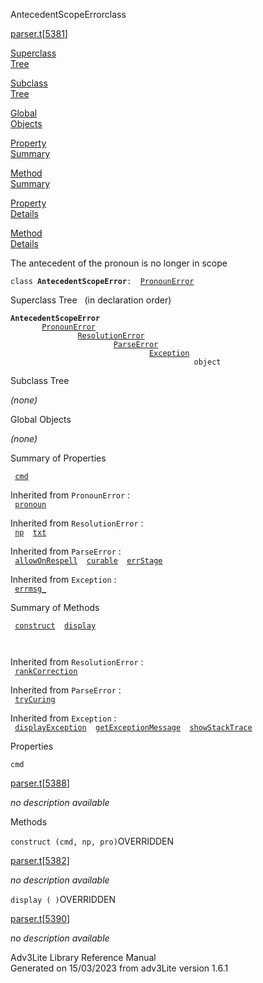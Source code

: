 <span class="title">AntecedentScopeError</span><span class="type">class</span>

[parser.t](../file/parser.t.html)\[[5381](../source/parser.t.html#5381)\]

[Superclass  
Tree](#_SuperClassTree_)

[Subclass  
Tree](#_SubClassTree_)

[Global  
Objects](#_ObjectSummary_)

[Property  
Summary](#_PropSummary_)

[Method  
Summary](#_MethodSummary_)

[Property  
Details](#_Properties_)

[Method  
Details](#_Methods_)

<div class="fdesc">

The antecedent of the pronoun is no longer in scope

`class `**`AntecedentScopeError`**` :   `[`PronounError`](../object/PronounError.html)

</div>

<span id="_SuperClassTree_"></span>

<div class="mjhd">

<span class="hdln">Superclass Tree</span>   (in declaration order)

</div>

**`AntecedentScopeError`**  
`         `[`PronounError`](../object/PronounError.html)  
`                 `[`ResolutionError`](../object/ResolutionError.html)  
`                         `[`ParseError`](../object/ParseError.html)  
`                                 `[`Exception`](../object/Exception.html)  
`                                         object`  
<span id="_SubClassTree_"></span>

<div class="mjhd">

<span class="hdln">Subclass Tree</span>  

</div>

*(none)* <span id="_ObjectSummary_"></span>

<div class="mjhd">

<span class="hdln">Global Objects</span>  

</div>

*(none)* <span id="_PropSummary_"></span>

<div class="mjhd">

<span class="hdln">Summary of Properties</span>  

</div>

` `[`cmd`](#cmd)`  `

Inherited from `PronounError` :  
` `[`pronoun`](../object/PronounError.html#pronoun)`  `

Inherited from `ResolutionError` :  
` `[`np`](../object/ResolutionError.html#np)`  `[`txt`](../object/ResolutionError.html#txt)`  `

Inherited from `ParseError` :  
` `[`allowOnRespell`](../object/ParseError.html#allowOnRespell)`  `[`curable`](../object/ParseError.html#curable)`  `[`errStage`](../object/ParseError.html#errStage)`  `

Inherited from `Exception` :  
` `[`errmsg_`](../object/Exception.html#errmsg_)`  `

<span id="_MethodSummary_"></span>

<div class="mjhd">

<span class="hdln">Summary of Methods</span>  

</div>

` `[`construct`](#construct)`  `[`display`](#display)`  `

` `

Inherited from `ResolutionError` :  
` `[`rankCorrection`](../object/ResolutionError.html#rankCorrection)`  `

Inherited from `ParseError` :  
` `[`tryCuring`](../object/ParseError.html#tryCuring)`  `

Inherited from `Exception` :  
` `[`displayException`](../object/Exception.html#displayException)`  `[`getExceptionMessage`](../object/Exception.html#getExceptionMessage)`  `[`showStackTrace`](../object/Exception.html#showStackTrace)`  `

<span id="_Properties_"></span>

<div class="mjhd">

<span class="hdln">Properties</span>  

</div>

<span id="cmd"></span>

`cmd`

[parser.t](../file/parser.t.html)\[[5388](../source/parser.t.html#5388)\]

<div class="desc">

*no description available*

</div>

<span id="_Methods_"></span>

<div class="mjhd">

<span class="hdln">Methods</span>  

</div>

<span id="construct"></span>

`construct (cmd, np, pro)`<span class="rem">OVERRIDDEN</span>

[parser.t](../file/parser.t.html)\[[5382](../source/parser.t.html#5382)\]

<div class="desc">

*no description available*

</div>

<span id="display"></span>

`display ( )`<span class="rem">OVERRIDDEN</span>

[parser.t](../file/parser.t.html)\[[5390](../source/parser.t.html#5390)\]

<div class="desc">

*no description available*

</div>

<div class="ftr">

Adv3Lite Library Reference Manual  
Generated on 15/03/2023 from adv3Lite version 1.6.1

</div>
